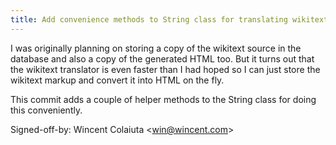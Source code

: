 ```yaml
---
title: Add convenience methods to String class for translating wikitext markup (wincent.com, 8a32b3d)
---
```


I was originally planning on storing a copy of the wikitext source in the database and also a copy of the generated HTML too. But it turns out that the wikitext translator is even faster than I had hoped so I can just store the wikitext markup and convert it into HTML on the fly.

This commit adds a couple of helper methods to the String class for doing this conveniently.

Signed-off-by: Wincent Colaiuta &lt;win@wincent.com&gt;
